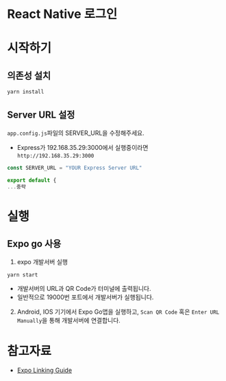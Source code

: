 # React Native 로그인

# 시작하기

## 의존성 설치

```bash
yarn install
```

## Server URL 설정

`app.config.js`파일의 SERVER_URL을 수정해주세요.

- Express가 192.168.35.29:3000에서 실행중이라면 `http://192.168.35.29:3000`

```javascript
const SERVER_URL = "YOUR Express Server URL"

export default {
...중략
```

# 실행

## Expo go 사용

1. expo 개발서버 실행

```bash
yarn start
```

- 개발서버의 URL과 QR Code가 터미널에 출력됩니다.
- 일반적으로 19000번 포트에서 개발서버가 실행됩니다.

2. Android, IOS 기기에서 Expo Go앱을 실행하고,
   `Scan QR Code` 혹은 `Enter URL Manually`을 통해 개발서버에 연결합니다.

# 참고자료

- [Expo Linking Guide](https://docs.expo.dev/guides/linking/)
